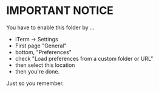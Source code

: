 # IMPORTANT NOTICE

You have to enable this folder by ...

* iTerm -> Settings
* First page "General"
* bottom, "Preferences"
* check "Load preferences from a custom folder or URL"
* then select this location
* then you're done.

Just so you remember.

